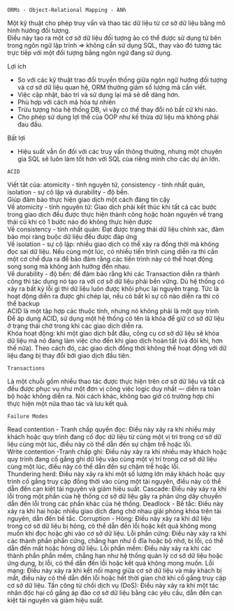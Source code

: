 ```
ORMs - Object-Relational Mapping - ÁNh 
```
Một kỹ thuật cho phép truy vấn và thao tác dữ liệu từ cơ sở dữ liệu bằng mô hình hướng đối tượng.  
Điều này tạo ra một cơ sở dữ liệu đối tượng ảo có thể được sử dụng từ bên trong ngôn ngữ lập trình => không cần sử dụng SQL, thay vào đó tương tác trực tiếp với một đối tượng bằng ngôn ngữ đang sử dụng.  

Lợi ích  
- So với các kỹ thuật trao đổi truyền thống giữa ngôn ngữ hướng đối tượng và cơ sở dữ liệu quan hệ, ORM thường giảm số lượng mã cần viết.  
- Việc cập nhật, bảo trì và sử dụng lại mã sẽ dễ dàng hơn.
- Phù hợp với cách mã hóa tự nhiên  
- Trừu tượng hóa hệ thống DB, vì vậy có thể thay đổi nó bất cứ khi nào.  
- Cho phép sử dụng lợi thế của OOP như kế thừa dữ liệu mà không phải đau đầu.  

Bất lợi  
- Hiệu suất vẫn ổn đối với các truy vấn thông thường, nhưng một chuyên gia SQL sẽ luôn làm tốt hơn với SQL của riêng mình cho các dự án lớn.  

```
ACID
```  
Viết tăt của: atomicity - tính nguyên tử, consistency - tính nhất quán, isolation - sự cô lập và durability - độ bền.  
Giúp đảm bảo thực hiện giao dịch một cách đáng tin cậy  
Về atomicity - tính nguyên tử: Giao dịch phải kết thúc khi tất cả các bước trong giao dịch đều được thực hiện thành công hoặc hoàn nguyên về trạng thái cũ khi có 1 bước nào đó không thực hiện được  
Về consistency - tính nhất quán: Đạt được trạng thái dữ liệu chính xác, đảm bảo mọi ràng buộc dữ liệu đều được đáp ứng  
Về isolation - sự cô lập: nhiều giao dịch có thể xảy ra đồng thời mà không đọc sai dữ liệu. Nếu cùng một lúc, có nhiều tiến trình cùng diễn ra thì cần một cơ chế đưa ra để bảo đảm rằng các tiến trình này có thể hoạt động song song mà không ảnh hưởng đến nhau.  
Về durability - độ bền: để đảm bảo rằng khi các Transaction diễn ra thành công thì tác dụng nó tạo ra với cơ sở dữ liệu phải bền vững. Dù hệ thống có xảy ra bất kỳ lỗi gì thì dữ liệu luôn được khôi phục lại nguyên trạng. Tức là hoạt động diễn ra được ghi chép lại, nếu có bất kì sự cố nào diễn ra thì có thể backup  
ACID là một tập hợp các thuộc tính, nhưng nó không phải là một quy trình  
Để áp dụng ACID, sử dụng một hệ thống có tên là khóa để giữ cơ sở dữ liệu ở trạng thái chờ trong khi các giao dịch diễn ra.  
Khóa hoạt động: khi một giao dịch bắt đầu, công cụ cơ sở dữ liệu sẽ khóa dữ liệu mà nó đang làm việc cho đến khi giao dịch hoàn tất (và đôi khi, hơn thế nữa). Theo cách đó, các giao dịch đồng thời không thể hoạt động với dữ liệu đang bị thay đổi bởi giao dịch đầu tiên.

```
Transactions
```
Là một chuỗi gồm nhiều thao tác được thực hiện trên cơ sở dữ liệu và tất cả đều được phục vụ như một đơn vị công việc logic duy nhất — diễn ra toàn bộ hoặc không diễn ra. Nói cách khác, không bao giờ có trường hợp chỉ thực hiện một nửa thao tác và lưu kết quả.  

```
Failure Modes
```
Read contention - Tranh chấp quyền đọc: Điều này xảy ra khi nhiều máy khách hoặc quy trình đang cố đọc dữ liệu từ cùng một vị trí trong cơ sở dữ liệu cùng một lúc, điều này có thể dẫn đến sự chậm trễ hoặc lỗi.  
Write contention -Tranh chấp ghi: Điều này xảy ra khi nhiều máy khách hoặc quy trình đang cố gắng ghi dữ liệu vào cùng một vị trí trong cơ sở dữ liệu cùng một lúc, điều này có thể dẫn đến sự chậm trễ hoặc lỗi.  
Thundering herd: Điều này xảy ra khi một số lượng lớn máy khách hoặc quy trình cố gắng truy cập đồng thời vào cùng một tài nguyên, điều này có thể dẫn đến cạn kiệt tài nguyên và giảm hiệu suất.
Cascade: Điều này xảy ra khi lỗi trong một phần của hệ thống cơ sở dữ liệu gây ra phản ứng dây chuyền dẫn đến lỗi trong các phần khác của hệ thống.
Deadlock - Bế tắc: Điều này xảy ra khi hai hoặc nhiều giao dịch đang chờ nhau giải phóng khóa trên tài nguyên, dẫn đến bế tắc.
Corruption - Hỏng: Điều này xảy ra khi dữ liệu trong cơ sở dữ liệu bị hỏng, có thể dẫn đến lỗi hoặc kết quả không mong muốn khi đọc hoặc ghi vào cơ sở dữ liệu.
Lỗi phần cứng: Điều này xảy ra khi các thành phần phần cứng, chẳng hạn như ổ đĩa hoặc bộ nhớ, bị lỗi, có thể dẫn đến mất hoặc hỏng dữ liệu.
Lỗi phần mềm: Điều này xảy ra khi các thành phần phần mềm, chẳng hạn như hệ thống quản lý cơ sở dữ liệu hoặc ứng dụng, bị lỗi, có thể dẫn đến lỗi hoặc kết quả không mong muốn.
Lỗi mạng: Điều này xảy ra khi kết nối mạng giữa cơ sở dữ liệu và máy khách bị mất, điều này có thể dẫn đến lỗi hoặc hết thời gian chờ khi cố gắng truy cập cơ sở dữ liệu.
Tấn công từ chối dịch vụ (DoS): Điều này xảy ra khi một tác nhân độc hại cố gắng áp đảo cơ sở dữ liệu bằng các yêu cầu, dẫn đến cạn kiệt tài nguyên và giảm hiệu suất.  
